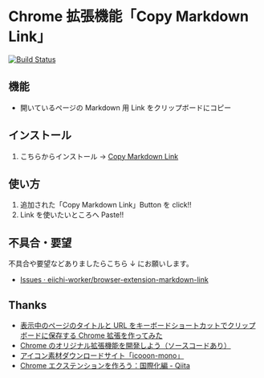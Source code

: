 # Chrome 拡張機能「Copy Markdown Link」

[![Build Status](https://travis-ci.org/eiichi-worker/browser-extension-markdown-link.svg?branch=master)](https://travis-ci.org/eiichi-worker/browser-extension-markdown-link)

## 機能

- 開いているページの Markdown 用 Link をクリップボードにコピー

## インストール

1. こちらからインストール → [Copy Markdown Link](https://chrome.google.com/webstore/detail/copy-markdown-link/aagldhajnlablfkankpookoabndalnbi?hl=ja&gl=JP)

## 使い方

1. 追加された「Copy Markdown Link」Button を click!!
1. Link を使いたいところへ Paste!!

## 不具合・要望

不具合や要望などありましたらこちら ↓ にお願いします。

- [Issues · eiichi-worker/browser-extension-markdown-link](https://github.com/eiichi-worker/browser-extension-markdown-link/issues)

## Thanks

- [表示中のページのタイトルと URL をキーボードショートカットでクリップボードに保存する Chrome 拡張を作ってみた](https://qiita.com/satake_masaki/items/def09ca51731efa2826f)
- [Chrome のオリジナル拡張機能を開発しよう（ソースコードあり）](https://liginc.co.jp/web/tool/browser/163575)
- [アイコン素材ダウンロードサイト「icooon-mono」](http://icooon-mono.com/)
- [Chrome エクステンションを作ろう：国際化編 - Qiita](https://qiita.com/dhun/items/59707eeb2dc38d3a7a99)
